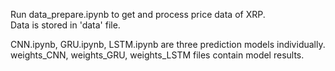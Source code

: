 Run data_prepare.ipynb to get and process price data of XRP.  
Data is stored in 'data' file.

CNN.ipynb, GRU.ipynb, LSTM.ipynb are three prediction models individually.  
weights_CNN, weights_GRU, weights_LSTM files contain model results.
